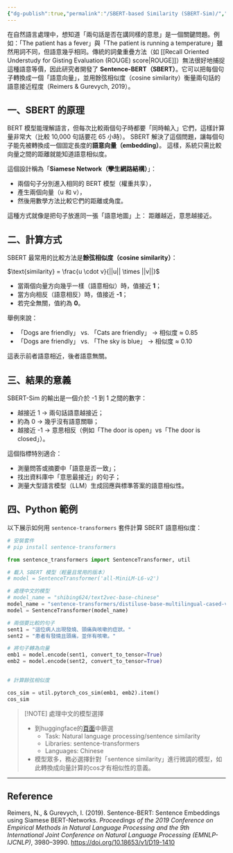 ```yaml
---
{"dg-publish":true,"permalink":"/SBERT-based Similarity (SBERT-Sim)/","title":"SBERT-based Similarity (SBERT-Sim)","tags":["LLMAI","chatgpt","guideline","evaluation","statistics"],"created":"2025-10-21T15:15","updated":"2025-10-23T23:18"}
---
```



在自然語言處理中，想知道「兩句話是否在講同樣的意思」是一個關鍵問題。例如：「The patient has a fever」與「The patient is running a temperature」雖然用詞不同，但語意幾乎相同。傳統的詞彙重疊方法（如 [[Recall Oriented Understudy for Gisting Evaluation (ROUGE) score\|ROUGE]]）無法很好地捕捉這種語意等價，因此研究者開發了 **Sentence-BERT（SBERT）**。它可以把每個句子轉換成一個「語意向量」，並用餘弦相似度（cosine similarity）衡量兩句話的語意接近程度（Reimers & Gurevych, 2019）。

## 一、SBERT 的原理

BERT 模型能理解語言，但每次比較兩個句子時都要「同時輸入」它們，這樣計算量非常大（比較 10,000 句話要花 65 小時）。 SBERT 解決了這個問題，讓每個句子能先被轉換成一個固定長度的**語意向量（embedding）**。 這樣，系統只需比較向量之間的距離就能知道語意相似度。

這個設計稱為「**Siamese Network（孿生網路結構）**」：

- 兩個句子分別進入相同的 BERT 模型（權重共享），
- 產生兩個向量（u 和 v），
- 然後用數學方法比較它們的距離或角度。

這種方式就像是把句子放進同一張「語意地圖」上：
距離越近，意思越接近。

## 二、計算方式

SBERT 最常用的比較方法是**餘弦相似度（cosine similarity）**：

$\text{similarity} = \frac{u \cdot v}{||u|| \times ||v||}$

- 當兩個向量方向幾乎一樣（語意相似）時，值接近 **1**；
- 當方向相反（語意相反）時，值接近 **-1**；
- 若完全無關，值約為 **0**。

舉例來說：

- 「Dogs are friendly」 vs. 「Cats are friendly」 → 相似度 ≈ 0.85
- 「Dogs are friendly」 vs. 「The sky is blue」 → 相似度 ≈ 0.10

這表示前者語意相近，後者語意無關。

## 三、結果的意義

SBERT-Sim 的輸出是一個介於 -1 到 1 之間的數字：

- 越接近 1 → 兩句話語意越接近；
- 約為 0 → 幾乎沒有語意關聯；
- 越接近 -1 → 意思相反（例如「The door is open」vs「The door is closed」）。

這個指標特別適合：

- 測量問答或摘要中「語意是否一致」；
- 找出資料庫中「意思最接近」的句子；
- 測量大型語言模型（LLM）生成回應與標準答案的語意相似性。

## 四、Python 範例

以下展示如何用 `sentence-transformers` 套件計算 SBERT 語意相似度：

```python
# 安裝套件
# pip install sentence-transformers

from sentence_transformers import SentenceTransformer, util

# 載入 SBERT 模型（輕量且常用的版本）
# model = SentenceTransformer('all-MiniLM-L6-v2')

# 處理中文的模型
# model_name = "shibing624/text2vec-base-chinese"
model_name = "sentence-transformers/distiluse-base-multilingual-cased-v1" 
model = SentenceTransformer(model_name)

# 兩個要比較的句子
sent1 = "這位病人出現發燒、頭痛與咳嗽的症狀。"
sent2 = "患者有發燒且頭痛，並伴有咳嗽。"

# 將句子轉為向量
emb1 = model.encode(sent1, convert_to_tensor=True)
emb2 = model.encode(sent2, convert_to_tensor=True)
 

# 計算餘弦相似度

cos_sim = util.pytorch_cos_sim(emb1, emb2).item()
cos_sim
```

> [!NOTE] 處理中文的模型選擇
>
> - 到huggingface的[頁面](https://huggingface.co/models)中篩選
> 	- Task: Natural language processing/sentence similarity
> 	- Libraries: sentence-transformers
> 	- Languages: Chinese
> - 模型眾多，務必選擇針對「sentence similarity」進行微調的模型，如此轉換成向量計算的cos才有相似性的意義。

---

## Reference

Reimers, N., & Gurevych, I. (2019). Sentence-BERT: Sentence Embeddings using Siamese BERT-Networks. *Proceedings of the 2019 Conference on Empirical Methods in Natural Language Processing and the 9th International Joint Conference on Natural Language Processing (EMNLP-IJCNLP)*, 3980–3990. <https://doi.org/10.18653/v1/D19-1410>
